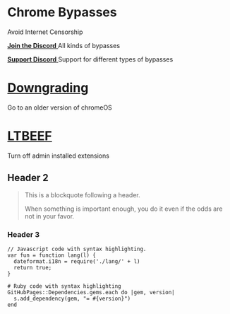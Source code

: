 <h1 id="chrome-bypasses">Chrome Bypasses</h1>
<p>Avoid Internet Censorship</p>
<p><a href="https://www.discord.gg/nullscafe"> <strong>Join the Discord</strong> </a>
    All kinds of bypasses</p>
<p><a href="https://www.discord.gg/gCgcTUGzaF"> <strong>Support Discord</strong> </a>
    Support for different types of bypasses</p>
<h1 id="-downgrading-downgrading-html-"><a href="./downgrading.html">Downgrading</a></h1>
<p>Go to an older version of chromeOS</p>
<h1 id="-ltbeef-ext-remover-"><a href="./ext-remover">LTBEEF</a></h1>
<p>Turn off admin installed extensions</p>
<h2 id="header-2">Header 2</h2>
<blockquote>
<p>This is a blockquote following a header.</p>
<p>When something is important enough, you do it even if the odds are not in your favor.</p>
</blockquote>
<h3 id="header-3">Header 3</h3>
<pre><code class="lang-js"><span class="hljs-comment">// Javascript code with syntax highlighting.</span>
<span class="hljs-keyword">var</span> <span class="hljs-function"><span class="hljs-keyword">fun</span> = function <span class="hljs-title">lang</span><span class="hljs-params">(l)</span></span> {
  dateformat.i18n = require(<span class="hljs-string">'./lang/'</span> + l)
  <span class="hljs-keyword">return</span> <span class="hljs-literal">true</span>;
}
</code></pre>
<pre><code class="lang-ruby"># Ruby code <span class="hljs-built_in">with</span> syntax highlighting
GitHubPages::<span class="hljs-keyword">Dependencies</span>.gems.each <span class="hljs-built_in">do</span> |<span class="hljs-type">gem</span>, version|
  <span class="hljs-type">s</span>.add_dependency(gem, <span class="hljs-string">"= #{version}"</span>)
<span class="hljs-keyword">end</span>
</code></pre>
